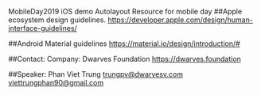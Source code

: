 MobileDay2019 iOS demo Autolayout
Resource for mobile day
##Apple ecosystem design guidelines.
https://developer.apple.com/design/human-interface-guidelines/

##Android Material guidelines
https://material.io/design/introduction/#

##Contact:
Company: Dwarves Foundation
https://dwarves.foundation


##Speaker:
Phan Viet Trung
trungpv@dwarvesv.com
viettrungphan90@gmail.com

